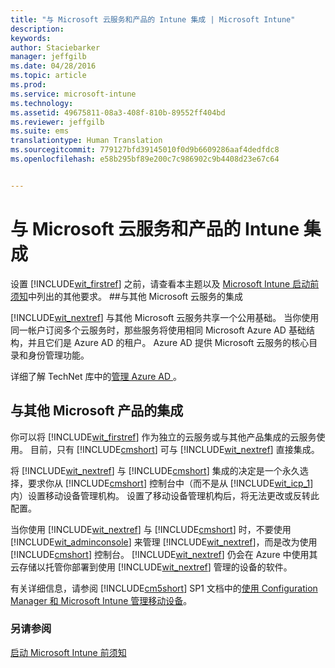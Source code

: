 ```yaml
---
title: "与 Microsoft 云服务和产品的 Intune 集成 | Microsoft Intune"
description: 
keywords: 
author: Staciebarker
manager: jeffgilb
ms.date: 04/28/2016
ms.topic: article
ms.prod: 
ms.service: microsoft-intune
ms.technology: 
ms.assetid: 49675811-08a3-408f-810b-89552ff404bd
ms.reviewer: jeffgilb
ms.suite: ems
translationtype: Human Translation
ms.sourcegitcommit: 779127bfd39145010f0d9b6609286aaf4dedfdc8
ms.openlocfilehash: e58b295bf89e200c7c986902c9b4408d23e67c64


---
```


# 与 Microsoft 云服务和产品的 Intune 集成

设置 [!INCLUDE[wit_firstref](../includes/wit_firstref_md.md)] 之前，请查看本主题以及 [Microsoft Intune 启动前须知](what-to-know-before-you-start-microsoft-intune.md)中列出的其他要求。
##与其他 Microsoft 云服务的集成


[!INCLUDE[wit_nextref](../includes/wit_nextref_md.md)] 与其他 Microsoft 云服务共享一个公用基础。 当你使用同一帐户订阅多个云服务时，那些服务将使用相同 Microsoft Azure AD 基础结构，并且它们是 Azure AD 的租户。 Azure AD 提供 Microsoft 云服务的核心目录和身份管理功能。

详细了解 TechNet 库中的[管理 Azure AD ](http://technet.microsoft.com/library/hh967611.aspx)。

## 与其他 Microsoft 产品的集成
你可以将 [!INCLUDE[wit_firstref](../includes/wit_firstref_md.md)] 作为独立的云服务或与其他产品集成的云服务使用。 目前，只有 [!INCLUDE[cmshort](../includes/cmshort_md.md)] 可与 [!INCLUDE[wit_nextref](../includes/wit_nextref_md.md)] 直接集成。

将 [!INCLUDE[wit_nextref](../includes/wit_nextref_md.md)] 与 [!INCLUDE[cmshort](../includes/cmshort_md.md)] 集成的决定是一个永久选择，要求你从 [!INCLUDE[cmshort](../includes/cmshort_md.md)] 控制台中（而不是从 [!INCLUDE[wit_icp_1](../includes/wit_icp_1_md.md)]内）设置移动设备管理机构。 设置了移动设备管理机构后，将无法更改或反转此配置。

当你使用 [!INCLUDE[wit_nextref](../includes/wit_nextref_md.md)] 与 [!INCLUDE[cmshort](../includes/cmshort_md.md)] 时，不要使用 [!INCLUDE[wit_adminconsole](../includes/wit_adminconsole_md.md)] 来管理 [!INCLUDE[wit_nextref](../includes/wit_nextref_md.md)]，而是改为使用 [!INCLUDE[cmshort](../includes/cmshort_md.md)] 控制台。 [!INCLUDE[wit_nextref](../includes/wit_nextref_md.md)] 仍会在 Azure 中使用其云存储以托管你部署到使用 [!INCLUDE[wit_nextref](../includes/wit_nextref_md.md)] 管理的设备的软件。

有关详细信息，请参阅 [!INCLUDE[cm5short](../includes/cm5short_md.md)] SP1 文档中的[使用 Configuration Manager 和 Microsoft Intune 管理移动设备](http://msdn.microsoft.com/library/2c6bd0e5-d436-41c8-bf38-30152d76be10)。

### 另请参阅
[启动 Microsoft Intune 前须知](what-to-know-before-you-start-microsoft-intune.md)


<!--HONumber=Jun16_HO4-->


